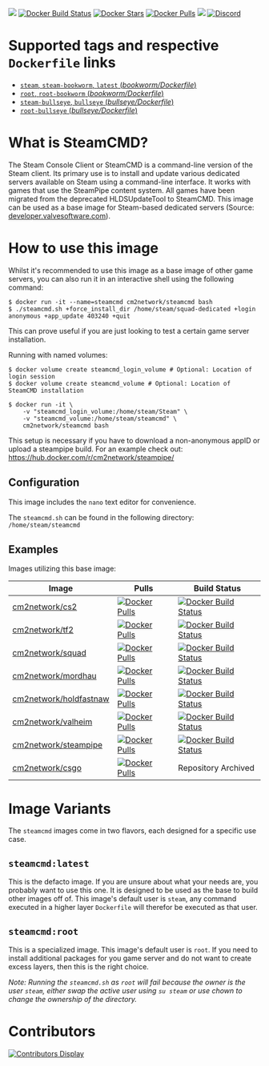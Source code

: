 [![](https://img.shields.io/codacy/grade/6a8e207cf98246169e633d6f22da9d9c)](https://hub.docker.com/r/cm2network/steamcmd/) [![Docker Build Status](https://img.shields.io/docker/cloud/build/cm2network/steamcmd.svg)](https://hub.docker.com/r/cm2network/steamcmd/) [![Docker Stars](https://img.shields.io/docker/stars/cm2network/steamcmd.svg)](https://hub.docker.com/r/cm2network/steamcmd/) [![Docker Pulls](https://img.shields.io/docker/pulls/cm2network/steamcmd.svg)](https://hub.docker.com/r/cm2network/steamcmd/) [![](https://img.shields.io/docker/image-size/cm2network/steamcmd)](https://img.shields.io/docker/image-size/cm2network/steamcmd) [![Discord](https://img.shields.io/discord/747067734029893653)](https://discord.gg/7ntmAwM)
# Supported tags and respective `Dockerfile` links
  -	[`steam`, `steam-bookworm`, `latest` (*bookworm/Dockerfile*)](https://github.com/CM2Walki/steamcmd/blob/master/bookworm/Dockerfile)
  -	[`root`, `root-bookworm` (*bookworm/Dockerfile*)](https://github.com/CM2Walki/steamcmd/blob/master/bookworm/Dockerfile)
  -	[`steam-bullseye`, `bullseye` (*bullseye/Dockerfile*)](https://github.com/CM2Walki/steamcmd/blob/master/bullseye/Dockerfile)
  -	[`root-bullseye` (*bullseye/Dockerfile*)](https://github.com/CM2Walki/steamcmd/blob/master/bullseye/Dockerfile)

# What is SteamCMD?
The Steam Console Client or SteamCMD is a command-line version of the Steam client. Its primary use is to install and update various dedicated servers available on Steam using a command-line interface. It works with games that use the SteamPipe content system. All games have been migrated from the deprecated HLDSUpdateTool to SteamCMD. This image can be used as a base image for Steam-based dedicated servers (Source: [developer.valvesoftware.com](https://developer.valvesoftware.com/wiki/SteamCMD)).

# How to use this image
Whilst it's recommended to use this image as a base image of other game servers, you can also run it in an interactive shell using the following command:
```console
$ docker run -it --name=steamcmd cm2network/steamcmd bash
$ ./steamcmd.sh +force_install_dir /home/steam/squad-dedicated +login anonymous +app_update 403240 +quit
```
This can prove useful if you are just looking to test a certain game server installation.

Running with named volumes:
```console
$ docker volume create steamcmd_login_volume # Optional: Location of login session
$ docker volume create steamcmd_volume # Optional: Location of SteamCMD installation

$ docker run -it \
    -v "steamcmd_login_volume:/home/steam/Steam" \
    -v "steamcmd_volume:/home/steam/steamcmd" \
    cm2network/steamcmd bash
```
This setup is necessary if you have to download a non-anonymous appID or upload a steampipe build. For an example check out:
https://hub.docker.com/r/cm2network/steampipe/

## Configuration
This image includes the `nano` text editor for convenience. 

The `steamcmd.sh` can be found in the following directory: `/home/steam/steamcmd`

## Examples
Images utilizing this base image:

| Image  | Pulls | Build Status |
| ------------- | ------------- | ------------- |
| [cm2network/cs2](https://hub.docker.com/r/cm2network/cs2/) | [![Docker Pulls](https://img.shields.io/docker/pulls/cm2network/cs2.svg)](https://hub.docker.com/r/cm2network/cs2/) | [![Docker Build Status](https://img.shields.io/docker/cloud/build/cm2network/cs2)](https://hub.docker.com/r/cm2network/cs2/) |
| [cm2network/tf2](https://hub.docker.com/r/cm2network/tf2/) | [![Docker Pulls](https://img.shields.io/docker/pulls/cm2network/tf2.svg)](https://hub.docker.com/r/cm2network/tf2/) | [![Docker Build Status](https://img.shields.io/docker/cloud/build/cm2network/tf2.svg)](https://hub.docker.com/r/cm2network/tf2/) |
| [cm2network/squad](https://hub.docker.com/r/cm2network/squad/) | [![Docker Pulls](https://img.shields.io/docker/pulls/cm2network/squad.svg)](https://hub.docker.com/r/cm2network/squad/) | [![Docker Build Status](https://img.shields.io/docker/cloud/build/cm2network/squad.svg)](https://hub.docker.com/r/cm2network/squad/) |
| [cm2network/mordhau](https://hub.docker.com/r/cm2network/mordhau/) | [![Docker Pulls](https://img.shields.io/docker/pulls/cm2network/mordhau.svg)](https://hub.docker.com/r/cm2network/mordhau/) | [![Docker Build Status](https://img.shields.io/docker/cloud/build/cm2network/mordhau.svg)](https://hub.docker.com/r/cm2network/mordhau/) |
| [cm2network/holdfastnaw](https://hub.docker.com/r/cm2network/holdfastnaw/) | [![Docker Pulls](https://img.shields.io/docker/pulls/cm2network/holdfastnaw.svg)](https://hub.docker.com/r/cm2network/holdfastnaw/) | [![Docker Build Status](https://img.shields.io/docker/cloud/build/cm2network/holdfastnaw.svg)](https://hub.docker.com/r/cm2network/holdfastnaw/) |
| [cm2network/valheim](https://hub.docker.com/r/cm2network/valheim/) | [![Docker Pulls](https://img.shields.io/docker/pulls/cm2network/valheim.svg)](https://hub.docker.com/r/cm2network/valheim/) | [![Docker Build Status](https://img.shields.io/docker/cloud/build/cm2network/valheim.svg)](https://hub.docker.com/r/cm2network/valheim/) |
| [cm2network/steampipe](https://hub.docker.com/r/cm2network/steampipe/) | [![Docker Pulls](https://img.shields.io/docker/pulls/cm2network/steampipe.svg)](https://hub.docker.com/r/cm2network/steampipe/) | [![Docker Build Status](https://img.shields.io/docker/cloud/build/cm2network/steampipe.svg)](https://hub.docker.com/r/cm2network/steampipe/) |
| [cm2network/csgo](https://hub.docker.com/r/cm2network/csgo/) | [![Docker Pulls](https://img.shields.io/docker/pulls/cm2network/csgo.svg)](https://hub.docker.com/r/cm2network/csgo/) | Repository Archived |

# Image Variants
The `steamcmd` images come in two flavors, each designed for a specific use case.

## `steamcmd:latest`
This is the defacto image. If you are unsure about what your needs are, you probably want to use this one. It is designed to be used as the base to build other images off of. This image's default user is `steam`, any command executed in a higher layer `Dockerfile` will therefor be executed as that user.<br/>

## `steamcmd:root`
This is a specialized image. This image's default user is `root`. If you need to install additional packages for you game server and do not want to create excess layers, then this is the right choice.

_Note: Running the `steamcmd.sh` as `root` will fail because the owner is the user `steam`, either swap the active user using `su steam` or use chown to change the ownership of the directory._

# Contributors
[![Contributors Display](https://badges.pufler.dev/contributors/CM2Walki/steamcmd?size=50&padding=5&bots=false)](https://github.com/CM2Walki/steamcmd/graphs/contributors)
